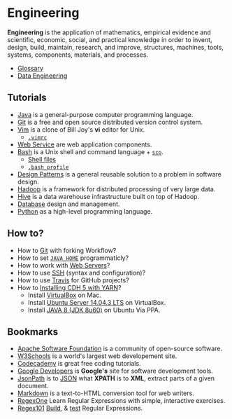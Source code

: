 # Engineering

**Engineering** is  the application of mathematics, empirical evidence and scientific, economic, social, and practical knowledge in order to invent, design, build, maintain, research, and improve, structures, machines, tools, systems, components, materials, and processes.

- [Glossary](https://github.com/valerysamovich/engineering/blob/master/docs/tutorials/glossary.md)
- [Data Engineering](https://github.com/valerysamovich/engineering/blob/master/docs/data-engineering.md)

## Tutorials

- [Java](https://github.com/valerysamovich/engineering/blob/master/docs/tutorials/java-tutorial.md) is a general-purpose computer programming language.
- [Git](https://github.com/valerysamovich/engineering/blob/master/docs/tutorials/git.md) is a free and open source distributed version control system.
- [Vim](https://github.com/valerysamovich/engineering/blob/master/docs/tutorials/vim.md) is a clone of Bill Joy's **vi** editor for Unix.
  - [`.vimrc`](https://github.com/valerysamovich/engineering/blob/master/docs/tutorials/.vimrc)
- [Web Service](https://github.com/valerysamovich/engineering/blob/master/docs/tutorials/web-services.md) are web application components.
- [Bash](https://github.com/valerysamovich/engineering/blob/master/docs/tutorials/bash.md) is a Unix shell and command language + [`scp`](https://github.com/valerysamovich/engineering/blob/master/docs/tutorials/bash.md#scp).
  - [Shell files](https://github.com/valerysamovich/engineering/blob/master/docs/tutorials/shell.md)
  - [`.bash_profile`](https://github.com/valerysamovich/engineering/blob/master/src/main/bash/.bash_profile)
- [Design Patterns](https://github.com/valerysamovich/engineering/blob/master/docs/tutorials/design-patterns.md) is a general reusable solution to a problem in software design.
- [Hadoop](https://github.com/valerysamovich/engineering/blob/master/docs/tutorials/hadoop.md) is a framework for distributed processing of very large data.
- [Hive](https://github.com/valerysamovich/engineering/blob/master/docs/tutorials/hive.md) is a data warehouse infrastructure built on top of Hadoop.
- [Database](https://github.com/valerysamovich/engineering/blob/master/docs/tutorials/database.md) design and management.
- [Python](https://github.com/valerysamovich/engineering/blob/master/docs/tutorials/python.md) as a high-level programming language.

## How to?

- How to [Git](https://github.com/valerysamovich/engineering/blob/master/docs/how/git.md) with forking Workflow?
- How to set [`JAVA_HOME`](https://github.com/valerysamovich/engineering/blob/master/docs/how/java.md) programmaticly?
- How to work with [Web Servers](https://github.com/valerysamovich/engineering/blob/master/docs/how/servers.md)?
- How to use [SSH](https://github.com/valerysamovich/engineering/blob/master/docs/how/ssh.md) (syntax and configuration)?
- How to use [Travis](http://www.codeaffine.com/2014/09/01/travis-continuous-integration-for-github-projects/) for GitHub projects?
- How to [Installing CDH 5 with YARN](https://github.com/valerysamovich/engineering/blob/master/docs/how/hadoop.md)?
  - Install [VirtualBox](http://sites.miis.edu/kb/2012/06/19/how-to-install-virtualbox-and-windows-on-your-mac/) on Mac.
  - Install [Ubuntu Server 14.04.3 LTS](https://www.youtube.com/watch?v=MaAqAx77COM) on VirtualBox.
  - Install [JAVA 8 (JDK 8u60)](https://github.com/valerysamovich/engineering/blob/master/docs/how/hadoop.md#java) on Ubuntu Via PPA.

## Bookmarks

- [Apache Software Foundation](http://www.apache.org/) is a community of open-source software.
- [W3Schools](http://www.w3schools.com/) is a world's largest web developement site.
- [Codecademy](https://www.codecademy.com/) is great free coding tutorials.
- [Google Developers](https://developers.google.com/) is **Google's** site for software development tools.
- [JsonPath](https://code.google.com/p/json-path/) is to [JSON](http://www.json.org/) what **XPATH** is to **XML**, extract parts of a given document.
- [Markdown](http://daringfireball.net/projects/markdown/) is a text-to-HTML conversion tool for web writers.
- [RegexOne](http://regexone.com/) Learn Regular Expressions with simple, interactive exercises.
- [Regex101](https://regex101.com/) [Build](https://regex101.com/), & [test](https://regex101.com/) Regular Expressions.
